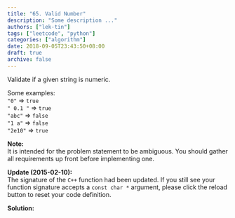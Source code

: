 ```yaml
---
title: "65. Valid Number"
description: "Some description ..."
authors: ["lek-tin"]
tags: ["leetcode", "python"]
categories: ["algorithm"]
date: 2018-09-05T23:43:50+08:00
draft: true
archive: false
---
```

Validate if a given string is numeric.

Some examples:  
`"0"` => `true`  
`" 0.1 "` => `true`  
`"abc"` => `false`  
`"1 a"` => `false`  
`"2e10"` => `true`  

**Note:**  
It is intended for the problem statement to be ambiguous. You should gather all requirements up front before implementing one.

**Update (2015-02-10):**  
The signature of the `C++` function had been updated. If you still see your function signature accepts a `const char *` argument, please click the reload button to reset your code definition.

**Solution:**

